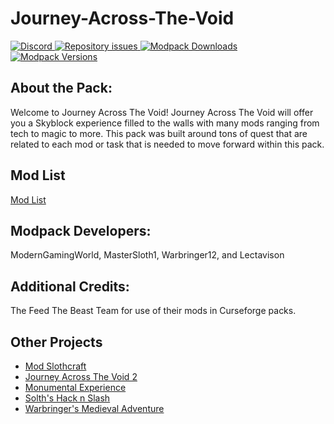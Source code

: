 # Journey-Across-The-Void 
  <a href="https://discord.gg/kvagXuP">
    <img alt="Discord" src="https://img.shields.io/discord/554449878282010633?color=purple&label=Discord&style=flat-square">
  </a>

 <a href="https://github.com/BedrockLegends/Journey-Across-The-Void/issues">
    <img alt="Repository issues" src="https://img.shields.io/github/issues/BedrockLegends/Journey-Across-The-Void">
  </a>
  
  <a href="https://www.curseforge.com/minecraft/modpacks/monumental-experience">
    <img alt="Modpack Downloads" src="http://cf.way2muchnoise.eu/full_325071_downloads.svg">
  </a>
  
  <a href="https://www.curseforge.com/minecraft/modpacks/monumental-experience">
    <img alt="Modpack Versions" src="http://cf.way2muchnoise.eu/versions/325071.svg">
  </a>

## About the Pack:

Welcome to Journey Across The Void! Journey Across The Void will offer you a Skyblock experience filled to the walls with many mods ranging from tech to magic to more. This pack was built around tons of quest that are related to each mod or task that is needed to move forward within this pack.



## Mod List
[Mod List](https://www.curseforge.com/minecraft/modpacks/journey-across-the-void/relations/dependencies)


## Modpack Developers:

ModernGamingWorld, MasterSloth1, Warbringer12, and Lectavison

## Additional Credits:

The Feed The Beast Team for use of their mods in Curseforge packs.


## Other Projects
- [Mod Slothcraft](https://www.curseforge.com/minecraft/mc-mods/slothcraft)
- [Journey Across The Void 2](https://www.curseforge.com/minecraft/modpacks/journey-across-the-void-2)
- [Monumental Experience](https://www.curseforge.com/minecraft/modpacks/journey-across-the-void)
- [Solth's Hack n Slash](https://www.curseforge.com/minecraft/modpacks/sloths-has-adventure)
- [Warbringer's Medieval Adventure](https://www.curseforge.com/minecraft/modpacks/warbringer)
